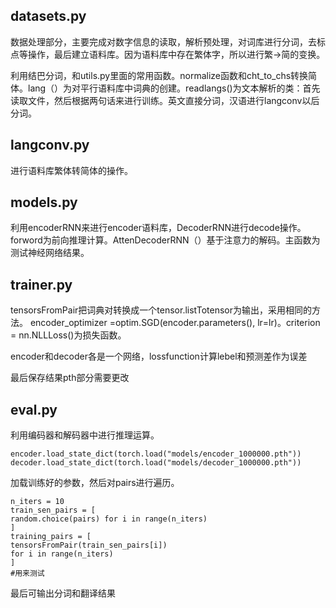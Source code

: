 ## datasets.py

数据处理部分，主要完成对数字信息的读取，解析预处理，对词库进行分词，去标点等操作，最后建立语料库。因为语料库中存在繁体字，所以进行繁->简的变换。

利用结巴分词，和utils.py里面的常用函数。normalize函数和cht_to_chs转换简体。lang（）为对平行语料库中词典的创建。readlangs()为文本解析的类：首先读取文件，然后根据两句话来进行训练。英文直接分词，汉语进行langconv以后分词。



## langconv.py

进行语料库繁体转简体的操作。 

## models.py

利用encoderRNN来进行encoder语料库，DecoderRNN进行decode操作。forword为前向推理计算。AttenDecoderRNN（）基于注意力的解码。主函数为测试神经网络结果。

## trainer.py

tensorsFromPair把词典对转换成一个tensor.listTotensor为输出，采用相同的方法。
encoder_optimizer =optim.SGD(encoder.parameters(), lr=lr)。criterion = nn.NLLLoss()为损失函数。

encoder和decoder各是一个网络，lossfunction计算lebel和预测差作为误差

最后保存结果pth部分需要更改

## eval.py

利用编码器和解码器中进行推理运算。

```
encoder.load_state_dict(torch.load("models/encoder_1000000.pth"))
decoder.load_state_dict(torch.load("models/decoder_1000000.pth"))
```

加载训练好的参数，然后对pairs进行遍历。

```
n_iters = 10
train_sen_pairs = [
random.choice(pairs) for i in range(n_iters)
]
training_pairs = [
tensorsFromPair(train_sen_pairs[i]) 
for i in range(n_iters)
]
#用来测试
```

最后可输出分词和翻译结果